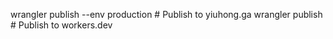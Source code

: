 wrangler publish --env production # Publish to yiuhong.ga
wrangler publish                  # Publish to workers.dev